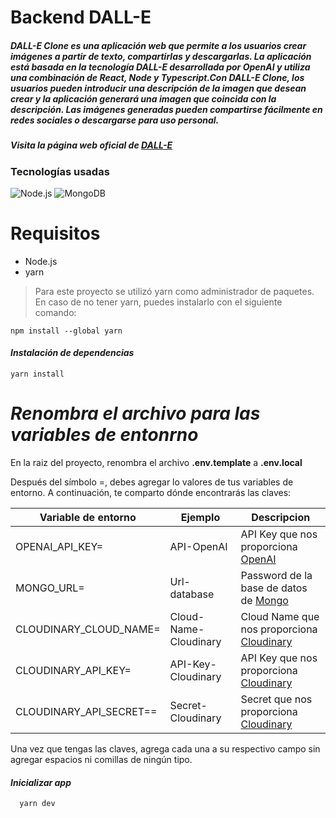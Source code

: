 # Backend DALL-E

##### _DALL-E Clone es una aplicación web que permite a los usuarios crear imágenes a partir de texto, compartirlas y descargarlas. La aplicación está basada en la tecnología DALL-E desarrollada por OpenAI y utiliza una combinación de React, Node y Typescript.Con DALL-E Clone, los usuarios pueden introducir una descripción de la imagen que desean crear y la aplicación generará una imagen que coincida con la descripción. Las imágenes generadas pueden compartirse fácilmente en redes sociales o descargarse para uso personal._

##### Visita la página web oficial de [DALL-E](https://dall-e.takeoutcode.com/)

### Tecnologías usadas

![Node.js](https://img.shields.io/badge/Node.js-339933?style=for-the-badge&logo=nodedotjs&logoColor=white)
![MongoDB](https://img.shields.io/badge/MongoDB-4EA94B?style=for-the-badge&logo=mongodb&logoColor=white)

# Requisitos
- Node.js
- yarn
> Para este proyecto se utilizó yarn como administrador de paquetes.
> En caso de no tener yarn, puedes instalarlo con el siguiente comando:

```
npm install --global yarn
```

#### _Instalación de dependencias_

```
yarn install
```
# _Renombra el archivo para las variables de entonrno_
En la raiz del proyecto, renombra el archivo **.env.template** a **.env.local**

Después del símbolo =, debes agregar lo valores de tus variables de entorno. A continuación, te comparto dónde encontrarás las claves:

| Variable de entorno | Ejemplo | Descripcion |
| --- | --- | ---|
OPENAI_API_KEY= | API-OpenAI | API Key que nos proporciona [OpenAI](https://openai.com/blog/openai-api)
MONGO_URL= | Url-database | Password de la base de datos de [Mongo](https://www.mongodb.com/)
CLOUDINARY_CLOUD_NAME= | Cloud-Name-Cloudinary | Cloud Name que nos proporciona [Cloudinary](https://cloudinary.com/)
CLOUDINARY_API_KEY= | API-Key-Cloudinary | API Key que nos proporciona [Cloudinary](https://cloudinary.com/)
CLOUDINARY_API_SECRET== | Secret-Cloudinary | Secret que nos proporciona [Cloudinary](https://cloudinary.com/)

Una vez que tengas las claves, agrega cada una a su respectivo campo sin agregar espacios ni comillas de ningún tipo.

#### _Inicializar app_
```
  yarn dev
```
